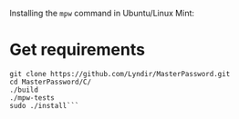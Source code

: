 Installing the `mpw` command in Ubuntu/Linux Mint:

# Get requirements
```sudo apt-get install automake autoconf libssl-dev libxml2 libxml2-dev libncurses5-dev libncursesw5-dev git
git clone https://github.com/Lyndir/MasterPassword.git
cd MasterPassword/C/
./build
./mpw-tests
sudo ./install```
